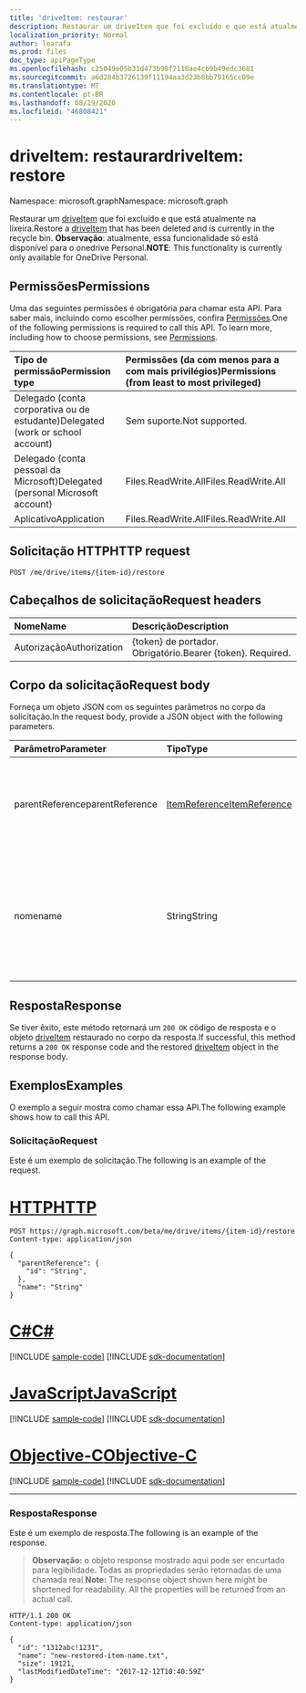 ```yaml
---
title: 'driveItem: restaurar'
description: Restaurar um driveItem que foi excluído e que está atualmente na lixeira.
localization_priority: Normal
author: learafa
ms.prod: files
doc_type: apiPageType
ms.openlocfilehash: c25049e05b31d473b98f7118ae4cb9b49edc3681
ms.sourcegitcommit: a6d284b3726139f11194aa3d23b8bb79165cc09e
ms.translationtype: MT
ms.contentlocale: pt-BR
ms.lasthandoff: 08/19/2020
ms.locfileid: "46808421"
---
```

# <a name="driveitem-restore"></a><span data-ttu-id="01c7d-103">driveItem: restaurar</span><span class="sxs-lookup"><span data-stu-id="01c7d-103">driveItem: restore</span></span>

<span data-ttu-id="01c7d-104">Namespace: microsoft.graph</span><span class="sxs-lookup"><span data-stu-id="01c7d-104">Namespace: microsoft.graph</span></span>

<span data-ttu-id="01c7d-105">Restaurar um [driveItem](../resources/driveitem.md) que foi excluído e que está atualmente na lixeira.</span><span class="sxs-lookup"><span data-stu-id="01c7d-105">Restore a [driveItem](../resources/driveitem.md) that has been deleted and is currently in the recycle bin.</span></span> <span data-ttu-id="01c7d-106">**Observação**: atualmente, essa funcionalidade só está disponível para o onedrive Personal.</span><span class="sxs-lookup"><span data-stu-id="01c7d-106">**NOTE**: This functionality is currently only available for OneDrive Personal.</span></span>

## <a name="permissions"></a><span data-ttu-id="01c7d-107">Permissões</span><span class="sxs-lookup"><span data-stu-id="01c7d-107">Permissions</span></span>

<span data-ttu-id="01c7d-p102">Uma das seguintes permissões é obrigatória para chamar esta API. Para saber mais, incluindo como escolher permissões, confira [Permissões](/graph/permissions-reference).</span><span class="sxs-lookup"><span data-stu-id="01c7d-p102">One of the following permissions is required to call this API. To learn more, including how to choose permissions, see [Permissions](/graph/permissions-reference).</span></span>

| <span data-ttu-id="01c7d-110">Tipo de permissão</span><span class="sxs-lookup"><span data-stu-id="01c7d-110">Permission type</span></span>                        | <span data-ttu-id="01c7d-111">Permissões (da com menos para a com mais privilégios)</span><span class="sxs-lookup"><span data-stu-id="01c7d-111">Permissions (from least to most privileged)</span></span> |
|:---------------------------------------|:--------------------------------------------|
| <span data-ttu-id="01c7d-112">Delegado (conta corporativa ou de estudante)</span><span class="sxs-lookup"><span data-stu-id="01c7d-112">Delegated (work or school account)</span></span>     | <span data-ttu-id="01c7d-113">Sem suporte.</span><span class="sxs-lookup"><span data-stu-id="01c7d-113">Not supported.</span></span> |
| <span data-ttu-id="01c7d-114">Delegado (conta pessoal da Microsoft)</span><span class="sxs-lookup"><span data-stu-id="01c7d-114">Delegated (personal Microsoft account)</span></span> | <span data-ttu-id="01c7d-115">Files.ReadWrite.All</span><span class="sxs-lookup"><span data-stu-id="01c7d-115">Files.ReadWrite.All</span></span> |
| <span data-ttu-id="01c7d-116">Aplicativo</span><span class="sxs-lookup"><span data-stu-id="01c7d-116">Application</span></span>                            | <span data-ttu-id="01c7d-117">Files.ReadWrite.All</span><span class="sxs-lookup"><span data-stu-id="01c7d-117">Files.ReadWrite.All</span></span> |

## <a name="http-request"></a><span data-ttu-id="01c7d-118">Solicitação HTTP</span><span class="sxs-lookup"><span data-stu-id="01c7d-118">HTTP request</span></span>

<!-- { "blockType": "ignored" } -->

```http
POST /me/drive/items/{item-id}/restore
```

## <a name="request-headers"></a><span data-ttu-id="01c7d-119">Cabeçalhos de solicitação</span><span class="sxs-lookup"><span data-stu-id="01c7d-119">Request headers</span></span>

| <span data-ttu-id="01c7d-120">Nome</span><span class="sxs-lookup"><span data-stu-id="01c7d-120">Name</span></span>          | <span data-ttu-id="01c7d-121">Descrição</span><span class="sxs-lookup"><span data-stu-id="01c7d-121">Description</span></span>   |
|:--------------|:--------------|
| <span data-ttu-id="01c7d-122">Autorização</span><span class="sxs-lookup"><span data-stu-id="01c7d-122">Authorization</span></span> | <span data-ttu-id="01c7d-p103">{token} de portador. Obrigatório.</span><span class="sxs-lookup"><span data-stu-id="01c7d-p103">Bearer {token}. Required.</span></span> |

## <a name="request-body"></a><span data-ttu-id="01c7d-125">Corpo da solicitação</span><span class="sxs-lookup"><span data-stu-id="01c7d-125">Request body</span></span>

<span data-ttu-id="01c7d-126">Forneça um objeto JSON com os seguintes parâmetros no corpo da solicitação.</span><span class="sxs-lookup"><span data-stu-id="01c7d-126">In the request body, provide a JSON object with the following parameters.</span></span>

| <span data-ttu-id="01c7d-127">Parâmetro</span><span class="sxs-lookup"><span data-stu-id="01c7d-127">Parameter</span></span>     | <span data-ttu-id="01c7d-128">Tipo</span><span class="sxs-lookup"><span data-stu-id="01c7d-128">Type</span></span>                                         | <span data-ttu-id="01c7d-129">Descrição</span><span class="sxs-lookup"><span data-stu-id="01c7d-129">Description</span></span> |
|:--------------|:---------------------------------------------|:------------|
|<span data-ttu-id="01c7d-130">parentReference</span><span class="sxs-lookup"><span data-stu-id="01c7d-130">parentReference</span></span>|[<span data-ttu-id="01c7d-131">ItemReference</span><span class="sxs-lookup"><span data-stu-id="01c7d-131">ItemReference</span></span>](../resources/itemreference.md)| <span data-ttu-id="01c7d-132">Opcional.</span><span class="sxs-lookup"><span data-stu-id="01c7d-132">Optional.</span></span> <span data-ttu-id="01c7d-133">Referência ao item pai no qual o item excluído será restaurado.</span><span class="sxs-lookup"><span data-stu-id="01c7d-133">Reference to the parent item the deleted item will be restored to.</span></span> |
|<span data-ttu-id="01c7d-134">nome</span><span class="sxs-lookup"><span data-stu-id="01c7d-134">name</span></span>           |<span data-ttu-id="01c7d-135">String</span><span class="sxs-lookup"><span data-stu-id="01c7d-135">String</span></span>                                        | <span data-ttu-id="01c7d-136">Opcional.</span><span class="sxs-lookup"><span data-stu-id="01c7d-136">Optional.</span></span> <span data-ttu-id="01c7d-137">O novo nome do item restaurado.</span><span class="sxs-lookup"><span data-stu-id="01c7d-137">The new name for the restored item.</span></span> <span data-ttu-id="01c7d-138">Se isso não for fornecido, será usado o mesmo nome que o original.</span><span class="sxs-lookup"><span data-stu-id="01c7d-138">If this isn't provided, the same name will be used as the original.</span></span> |

## <a name="response"></a><span data-ttu-id="01c7d-139">Resposta</span><span class="sxs-lookup"><span data-stu-id="01c7d-139">Response</span></span>

<span data-ttu-id="01c7d-140">Se tiver êxito, este método retornará um `200 OK` código de resposta e o objeto [driveItem](../resources/driveitem.md) restaurado no corpo da resposta.</span><span class="sxs-lookup"><span data-stu-id="01c7d-140">If successful, this method returns a `200 OK` response code and the restored [driveItem](../resources/driveitem.md) object in the response body.</span></span>

## <a name="examples"></a><span data-ttu-id="01c7d-141">Exemplos</span><span class="sxs-lookup"><span data-stu-id="01c7d-141">Examples</span></span>

<span data-ttu-id="01c7d-142">O exemplo a seguir mostra como chamar essa API.</span><span class="sxs-lookup"><span data-stu-id="01c7d-142">The following example shows how to call this API.</span></span>

### <a name="request"></a><span data-ttu-id="01c7d-143">Solicitação</span><span class="sxs-lookup"><span data-stu-id="01c7d-143">Request</span></span>

<span data-ttu-id="01c7d-144">Este é um exemplo de solicitação.</span><span class="sxs-lookup"><span data-stu-id="01c7d-144">The following is an example of the request.</span></span>

# <a name="http"></a>[<span data-ttu-id="01c7d-145">HTTP</span><span class="sxs-lookup"><span data-stu-id="01c7d-145">HTTP</span></span>](#tab/http)
<!-- {
  "blockType": "request",
  "name": "restore-item",
  "scopes": "files.readwrite",
  "target": "action"
}-->

```http
POST https://graph.microsoft.com/beta/me/drive/items/{item-id}/restore
Content-type: application/json

{
  "parentReference": {
    "id": "String",
  },
  "name": "String"
}
```
# <a name="c"></a>[<span data-ttu-id="01c7d-146">C#</span><span class="sxs-lookup"><span data-stu-id="01c7d-146">C#</span></span>](#tab/csharp)
[!INCLUDE [sample-code](../includes/snippets/csharp/restore-item-csharp-snippets.md)]
[!INCLUDE [sdk-documentation](../includes/snippets/snippets-sdk-documentation-link.md)]

# <a name="javascript"></a>[<span data-ttu-id="01c7d-147">JavaScript</span><span class="sxs-lookup"><span data-stu-id="01c7d-147">JavaScript</span></span>](#tab/javascript)
[!INCLUDE [sample-code](../includes/snippets/javascript/restore-item-javascript-snippets.md)]
[!INCLUDE [sdk-documentation](../includes/snippets/snippets-sdk-documentation-link.md)]

# <a name="objective-c"></a>[<span data-ttu-id="01c7d-148">Objective-C</span><span class="sxs-lookup"><span data-stu-id="01c7d-148">Objective-C</span></span>](#tab/objc)
[!INCLUDE [sample-code](../includes/snippets/objc/restore-item-objc-snippets.md)]
[!INCLUDE [sdk-documentation](../includes/snippets/snippets-sdk-documentation-link.md)]

---


### <a name="response"></a><span data-ttu-id="01c7d-149">Resposta</span><span class="sxs-lookup"><span data-stu-id="01c7d-149">Response</span></span>

<span data-ttu-id="01c7d-150">Este é um exemplo de resposta.</span><span class="sxs-lookup"><span data-stu-id="01c7d-150">The following is an example of the response.</span></span>

> <span data-ttu-id="01c7d-p106">**Observação:** o objeto response mostrado aqui pode ser encurtado para legibilidade. Todas as propriedades serão retornadas de uma chamada real.</span><span class="sxs-lookup"><span data-stu-id="01c7d-p106">**Note:** The response object shown here might be shortened for readability. All the properties will be returned from an actual call.</span></span>

<!-- {
  "blockType": "response",
  "truncated": true,
  "@odata.type": "microsoft.graph.driveItem"
} -->

```http
HTTP/1.1 200 OK
Content-type: application/json

{
  "id": "1312abc!1231",
  "name": "new-restored-item-name.txt",
  "size": 19121,
  "lastModifiedDateTime": "2017-12-12T10:40:59Z"
}
```

<!-- uuid: 16cd6b66-4b1a-43a1-adaf-3a886856ed98
2019-02-04 14:57:30 UTC -->
<!-- {
  "type": "#page.annotation",
  "description": "Restore a DriveItem.",
  "keywords": "retore,item,driveitem",
  "section": "documentation",
  "tocPath": "Items/Restore"
}-->
